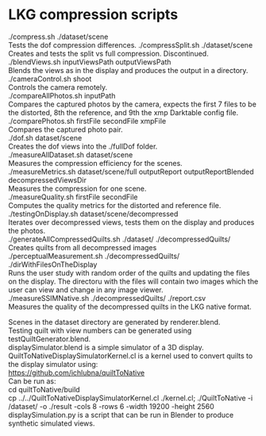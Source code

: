 # LKG compression scripts
./compress.sh ./dataset/scene  
Tests the dof compression differences. 
./compressSplit.sh ./dataset/scene   
Creates and tests the split vs full compression. Discontinued. 
./blendViews.sh inputViewsPath outputViewsPath  
Blends the views as in the display and produces the output in a directory.  
./cameraControl.sh shoot  
Controls the camera remotely.  
./compareAllPhotos.sh inputPath  
Compares the captured photos by the camera, expects the first 7 files to be the distorted, 8th the reference, and 9th the xmp Darktable config file.  
./comparePhotos.sh firstFile secondFile xmpFile  
Compares the captured photo pair.  
./dof.sh dataset/scene  
Creates the dof views into the ./fullDof folder.  
./measureAllDataset.sh dataset/scene  
Measures the compression efficiency for the scenes.  
./measureMetrics.sh dataset/scene/full outputReport outputReportBlended decompressedViewsDir  
Measures the compression for one scene.  
./measureQuality.sh firstFile secondFile  
Computes the quality metrics for the distorted and reference file.  
./testingOnDisplay.sh dataset/scene/decompressed  
Iterates over decompressed views, tests them on the display and produces the photos.  
./generateAllCompressedQuilts.sh ./dataset/ ./decompressedQuilts/  
Creates quilts from all decompressed images  
./perceptualMeasurement.sh ./decompressedQuilts/ ./dirWithFilesOnTheDisplay  
Runs the user study with random order of the quilts and updating the files on the display. The directoru with the files will contain two images which the user can view and change in any image viewer.  
./measureSSIMNative.sh ./decompressedQuilts/ ./report.csv  
Measures the quality of the decompressed quilts in the LKG native format.  
   
Scenes in the dataset directory are generated by renderer.blend.  
Testing quilt with view numbers can be generated using testQuiltGenerator.blend.  
displaySimulator.blend is a simple simulator of a 3D display.  
QuiltToNativeDisplaySimulatorKernel.cl is a kernel used to convert quilts to the display simulator using:  
https://github.com/ichlubna/quiltToNative  
Can be run as:  
cd quiltToNative/build  
cp ../../QuiltToNativeDisplaySimulatorKernel.cl ./kernel.cl; ./QuiltToNative -i /dataset/ -o ./result -cols 8 -rows 6 -width 19200 -height 2560  
displaySimulation.py is a script that can be run in Blender to produce synthetic simulated views.  
